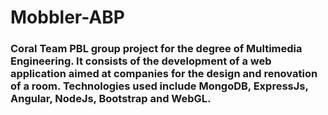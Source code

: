 # Mobbler-ABP

### Coral Team PBL group project for the degree of Multimedia Engineering. It consists of the development of a web application aimed at companies for the design and renovation of a room. Technologies used include MongoDB, ExpressJs, Angular, NodeJs, Bootstrap and WebGL.
